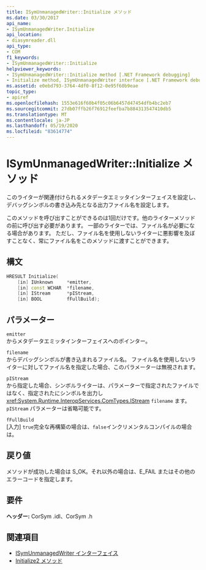 ```yaml
---
title: ISymUnmanagedWriter::Initialize メソッド
ms.date: 03/30/2017
api_name:
- ISymUnmanagedWriter.Initialize
api_location:
- diasymreader.dll
api_type:
- COM
f1_keywords:
- ISymUnmanagedWriter::Initialize
helpviewer_keywords:
- ISymUnmanagedWriter::Initialize method [.NET Framework debugging]
- Initialize method, ISymUnmanagedWriter interface [.NET Framework debugging]
ms.assetid: e0ebd793-3764-4df0-8f12-0e95f60b9eae
topic_type:
- apiref
ms.openlocfilehash: 1553e616f60b4f05c06b6457d47454dfb4bc2eb7
ms.sourcegitcommit: 27db07ffb26f76912feefba7b884313547410db5
ms.translationtype: MT
ms.contentlocale: ja-JP
ms.lasthandoff: 05/19/2020
ms.locfileid: "83614774"
---
```

# <a name="isymunmanagedwriterinitialize-method"></a>ISymUnmanagedWriter::Initialize メソッド
このライターが関連付けられるメタデータエミッタインターフェイスを設定し、デバッグシンボルの書き込み先となる出力ファイル名を設定します。  
  
 このメソッドを呼び出すことができるのは1回だけです。他のライターメソッドの前に呼び出す必要があります。 一部のライターでは、ファイル名が必要になる場合があります。 ただし、ファイル名を使用しないライターに悪影響を及ぼすことなく、常にファイル名をこのメソッドに渡すことができます。  
  
## <a name="syntax"></a>構文  
  
```cpp  
HRESULT Initialize(  
    [in] IUnknown     *emitter,  
    [in] const WCHAR  *filename,  
    [in] IStream      *pIStream,  
    [in] BOOL         fFullBuild);  
```  
  
## <a name="parameters"></a>パラメーター  
 `emitter`  
 からメタデータエミッタインターフェイスへのポインター。  
  
 `filename`  
 からデバッグシンボルが書き込まれるファイル名。 ファイル名を使用しないライターに対してファイル名を指定した場合、このパラメーターは無視されます。  
  
 `pIStream`  
 から指定した場合、シンボルライターは、パラメーターで指定されたファイルではなく、指定されたにシンボルを出力し <xref:System.Runtime.InteropServices.ComTypes.IStream> `filename` ます。 `pIStream` パラメーターは省略可能です。  
  
 `fFullBuild`  
 [入力] `true`完全な再構築の場合は、`false`インクリメンタルコンパイルの場合は。  
  
## <a name="return-value"></a>戻り値  
 メソッドが成功した場合は S_OK。それ以外の場合は、E_FAIL またはその他のエラーコードを指定します。  
  
## <a name="requirements"></a>要件  
 **ヘッダー:** CorSym .idl、CorSym .h  
  
## <a name="see-also"></a>関連項目

- [ISymUnmanagedWriter インターフェイス](isymunmanagedwriter-interface.md)
- [Initialize2 メソッド](isymunmanagedwriter-initialize2-method.md)
